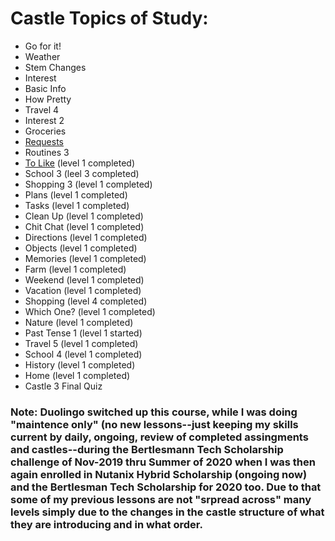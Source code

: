 # Castle Topics of Study:

* Go for it! 
* Weather 
* Stem Changes 
* Interest 
* Basic Info 
* How Pretty 
* Travel 4
* Interest 2 
* Groceries 
* [Requests](https://github.com/EO4wellness/T-I-L/blob/main/polyglot/espa%C3%B1ol/Castle-3/Requests.md) 
* Routines 3 
* [To Like](https://github.com/EO4wellness/T-I-L/blob/main/polyglot/espa%C3%B1ol/Castle-3/To-Like.md) (level 1 completed) 
* School 3 (leel 3 completed)
* Shopping 3 (level 1 completed) 
* Plans (level 1 completed)
* Tasks (level 1 completed)
* Clean Up (level 1 completed)
* Chit Chat (level 1 completed)
* Directions (level 1 completed)
* Objects (level 1 completed) 
* Memories (level 1 completed)
* Farm (level 1 completed) 
* Weekend (level 1 completed) 
* Vacation (level 1 completed) 
* Shopping (level 4 completed)
* Which One? (level 1 completed)
* Nature (level 1 completed)
* Past Tense 1 (level 1 started)
* Travel 5 (level 1 completed)
* School 4 (level 1 completed)
* History (level 1 completed)
* Home (level 1 completed) 
* Castle 3 Final Quiz 

### Note: Duolingo switched up this course, while I was doing "maintence only" (no new lessons--just keeping my skills current by daily, ongoing, review of completed assingments and castles--during the Bertlesmann Tech Scholarship challenge of Nov-2019 thru Summer of 2020 when I was then again enrolled in Nutanix Hybrid Scholarship (ongoing now) and the Bertlesman Tech Scholarship for 2020 too.  Due to that some of my previous lessons are not "srpread across" many levels simply due to the changes in the castle structure of what they are introducing and in what order. 
